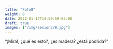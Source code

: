 ```yaml
---
title: "Foto8"
weight: 8
date: 2022-01-17T14:59:59-03:00
draft: true
images: ["/img/sesion3/8.jpg"]
---
```


“¡Mira!, ¿qué es esto?, ¿es madera? ¿está podrida?”